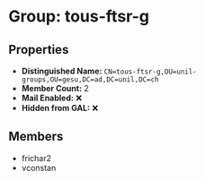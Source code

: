 # Group: tous-ftsr-g

## Properties

- **Distinguished Name:** `CN=tous-ftsr-g,OU=unil-groups,OU=gesu,DC=ad,DC=unil,DC=ch`
- **Member Count:** 2
- **Mail Enabled:** ❌
- **Hidden from GAL:** ❌

## Members

- frichar2
- vconstan
